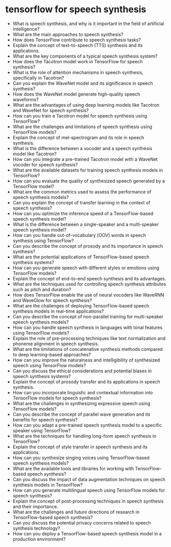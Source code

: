 # tensorflow for speech synthesis

- What is speech synthesis, and why is it important in the field of artificial intelligence?
- What are the main approaches to speech synthesis?
- How does TensorFlow contribute to speech synthesis tasks?
- Explain the concept of text-to-speech (TTS) synthesis and its applications.
- What are the key components of a typical speech synthesis system?
- How does the Tacotron model work in TensorFlow for speech synthesis?
- What is the role of attention mechanisms in speech synthesis, specifically in Tacotron?
- Can you explain the WaveNet model and its significance in speech synthesis?
- How does the WaveNet model generate high-quality speech waveforms?
- What are the advantages of using deep learning models like Tacotron and WaveNet for speech synthesis?
- How can you train a Tacotron model for speech synthesis using TensorFlow?
- What are the challenges and limitations of speech synthesis using TensorFlow models?
- Explain the concept of mel-spectrogram and its role in speech synthesis.
- What is the difference between a vocoder and a speech synthesis model like Tacotron?
- How can you integrate a pre-trained Tacotron model with a WaveNet vocoder for speech synthesis?
- What are the available datasets for training speech synthesis models in TensorFlow?
- How can you evaluate the quality of synthesized speech generated by a TensorFlow model?
- What are the common metrics used to assess the performance of speech synthesis models?
- Can you explain the concept of transfer learning in the context of speech synthesis?
- How can you optimize the inference speed of a TensorFlow-based speech synthesis model?
- What is the difference between a single-speaker and a multi-speaker speech synthesis model?
- How can you handle out-of-vocabulary (OOV) words in speech synthesis using TensorFlow?
- Can you describe the concept of prosody and its importance in speech synthesis?
- What are the potential applications of TensorFlow-based speech synthesis systems?
- How can you generate speech with different styles or emotions using TensorFlow models?
- Explain the concept of end-to-end speech synthesis and its advantages.
- What are the techniques used for controlling speech synthesis attributes such as pitch and duration?
- How does TensorFlow enable the use of neural vocoders like WaveRNN and WaveGlow for speech synthesis?
- What are the challenges of deploying TensorFlow-based speech synthesis models in real-time applications?
- Can you describe the concept of non-parallel training for multi-speaker speech synthesis models?
- How can you handle speech synthesis in languages with tonal features using TensorFlow models?
- Explain the role of pre-processing techniques like text normalization and phoneme alignment in speech synthesis.
- What are the limitations of concatenative synthesis methods compared to deep learning-based approaches?
- How can you improve the naturalness and intelligibility of synthesized speech using TensorFlow models?
- Can you discuss the ethical considerations and potential biases in speech synthesis systems?
- Explain the concept of prosody transfer and its applications in speech synthesis.
- How can you incorporate linguistic and contextual information into TensorFlow models for speech synthesis?
- What are the challenges in synthesizing expressive speech using TensorFlow models?
- Can you describe the concept of parallel wave generation and its benefits for speech synthesis?
- How can you adapt a pre-trained speech synthesis model to a specific speaker using TensorFlow?
- What are the techniques for handling long-form speech synthesis in TensorFlow?
- Explain the concept of style transfer in speech synthesis and its applications.
- How can you synthesize singing voices using TensorFlow-based speech synthesis models?
- What are the available tools and libraries for working with TensorFlow-based speech synthesis?
- Can you discuss the impact of data augmentation techniques on speech synthesis models in TensorFlow?
- How can you generate multilingual speech using TensorFlow models for speech synthesis?
- Explain the concept of post-processing techniques in speech synthesis and their importance.
- What are the challenges and future directions of research in TensorFlow-based speech synthesis?
- Can you discuss the potential privacy concerns related to speech synthesis technology?
- How can you deploy a TensorFlow-based speech synthesis model in a production environment?